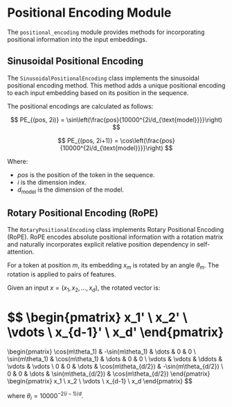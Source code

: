 # Positional Encoding Module

The `positional_encoding` module provides methods for incorporating positional information into the input embeddings.

## Sinusoidal Positional Encoding

The `SinusoidalPositionalEncoding` class implements the sinusoidal positional encoding method. This method adds a unique positional encoding to each input embedding based on its position in the sequence.

The positional encodings are calculated as follows:

$$
PE_{(pos, 2i)} = \sin\left(\frac{pos}{10000^{2i/d_{\text{model}}}}\right)
$$

$$
PE_{(pos, 2i+1)} = \cos\left(\frac{pos}{10000^{2i/d_{\text{model}}}}\right)
$$

Where:
- $pos$ is the position of the token in the sequence.
- $i$ is the dimension index.
- $d_{\text{model}}$ is the dimension of the model.

## Rotary Positional Encoding (RoPE)

The `RotaryPositionalEncoding` class implements Rotary Positional Encoding (RoPE). RoPE encodes absolute positional information with a rotation matrix and naturally incorporates explicit relative position dependency in self-attention.

For a token at position $m$, its embedding $x_m$ is rotated by an angle $\theta_m$. The rotation is applied to pairs of features.

Given an input $x = (x_1, x_2, \dots, x_d)$, the rotated vector is:

$$
\begin{pmatrix}
x_1' \\
x_2' \\
\vdots \\
x_{d-1}' \\
x_d'
\end{pmatrix}
=
\begin{pmatrix}
\cos(m\theta_1) & -\sin(m\theta_1) & \dots & 0 & 0 \\
\sin(m\theta_1) & \cos(m\theta_1) & \dots & 0 & 0 \\
\vdots & \vdots & \ddots & \vdots & \vdots \\
0 & 0 & \dots & \cos(m\theta_{d/2}) & -\sin(m\theta_{d/2}) \\
0 & 0 & \dots & \sin(m\theta_{d/2}) & \cos(m\theta_{d/2})
\end{pmatrix}
\begin{pmatrix}
x_1 \\
x_2 \\
\vdots \\
x_{d-1} \\
x_d
\end{pmatrix}
$$

where $\theta_i = 10000^{-2(i-1)/d}$.
